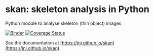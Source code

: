 # skan: skeleton analysis in Python
Python module to analyse skeleton (thin object) images

[![Binder](https://mybinder.org/badge.svg)](https://mybinder.org/v2/gh/jni/skan/main?filepath=doc%2Fgetting_started.ipynb)
[![Coverage Status](https://coveralls.io/repos/github/jni/skan/badge.svg?branch=main)](https://coveralls.io/github/jni/skan?branch=master)

See the documentation at [https://jni.github.io/skan](https://jni.github.io/skan).
